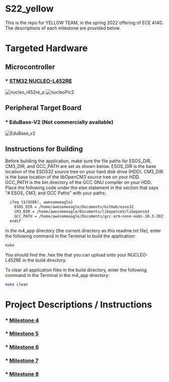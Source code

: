 # S22_yellow

This is the repo for YELLOW TEAM, in the spring 2022 offering of ECE 4140.
The descriptions of each milestone are provided below.

# Targeted Hardware

## Microcontroller
### * [STM32 NUCLEO-L452RE](https://www.google.com/search?q=stm32l452re&rlz=1C1GCEJ_enUS1015US1015&sxsrf=ALiCzsYT0IN-m--FPnoLr7DykOAUSFsesg:1663939446161&source=lnms&tbm=shop&sa=X&ved=2ahUKEwidxfa8gav6AhUelGoFHRiFAycQ_AUoA3oECAIQBQ&biw=1163&bih=525&dpr=1.65#spd=16585791561760532459)

![nucleo_l452re_p](https://user-images.githubusercontent.com/72426318/191967689-47bd9b08-301d-4c1a-b54f-aab56c2f5262.jpg)
![nucleoPic2](https://user-images.githubusercontent.com/72426318/191967463-deff9c6a-f478-46a4-ace1-d1c8ee0e0e32.png)

## Peripheral Target Board
### * EduBase-V2 (Not commercially available)
![EduBase_v2](https://user-images.githubusercontent.com/72426318/191968701-61e1ce15-66b0-4373-ac74-bf4bd5b09417.png)

## Instructions for Building

Before building the application, make sure the file paths for ESOS_DIR,
CM3_DIR, and GCC_PATH are set as shown below. ESOS_DIR is the
base location of the ESOS32 source tree on your hard disk drive (HDD).
CM3_DIR is the base location of the libOpenCM3 source tree on your HDD.
GCC_PATH is the bin directory of the GCC GNU compiler on your HDD.
Place the following code under the else statement in the section
that says "# ESOS, CM3, and GCC Paths" with your paths:
```bash
  ifeq ($(USER), awesomeeagle)
    ESOS_DIR = /home/awesomeeagle/Documents/GitHub/esos32
    CM3_DIR = /home/awesomeeagle/Documents/libopencm3/libopencm3
    GCC_PATH = /home/awesomeeagle/Documents/gcc-arm-none-eabi-10.3-2021.10/bin
  endif
```

In the m4_app directory (the current directory as this readme.txt file),
enter the following command in the Terminal
to build the application:
```bash
make
```
You should find the .hex file that you can upload onto your NUCLEO-L452RE
in the build directory.

To clear all application files in the build directory, enter the following
command in the Terminal in the m4_app directory:
```bash
make clean
```
# Project Descriptions / Instructions

### * [Milestone 4](https://github.com/mbmartin44/Embedded-Systems-Spring-22-Yellow-Team/files/9633932/m4.pdf)

### * [Milestone 5](https://github.com/mbmartin44/Embedded-Systems-Spring-22-Yellow-Team/files/9633917/m5.pdf)

### * [Milestone 6](https://github.com/mbmartin44/Embedded-Systems-Spring-22-Yellow-Team/files/9633786/m6.pdf)

### * [Milestone 7](https://github.com/mbmartin44/Embedded-Systems-Spring-22-Yellow-Team/files/9633925/m7.pdf)

### * [Milestone 8](https://github.com/mbmartin44/Embedded-Systems-Spring-22-Yellow-Team/files/9633793/m8.pdf)
